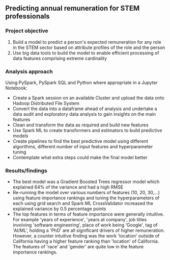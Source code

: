 ## Predicting annual remuneration for STEM professionals

### Project objective

1. Build a model to predict a person's expected remuneration for any role in the STEM sector based on attribute profiles of the role and the person
3. Use big data tools to build the model to enable efficient processing of data features comprising extreme cardinality
  
### Analysis approach

Using PySpark, PySpark SQL and Python where appropriate in a Jupyter Notebook:
- Create a Spark session on an available Cluster and upload the data onto Hadoop Distributed File System
- Convert the data into a dataframe ahead of analysis and undertake a data audit and exploratory data analysis to gain insights on the main features
- Clean and transform the data as required and build new features
- Use Spark ML to create transformers and estimators to build predictive models
- Create pipelines to find the best predictive model using different algorithms, different number of input features and hyperparameter tuning
- Contemplate what extra steps could make the final model better

### Results/findings

- The best model was a Gradient Boosted Trees regressor model which explained 64% of the variance and had a high RMSE
- Re-running the model over various numbers of features (10, 20, 30,...) using feature importance rankings and tuning the hyperparameters of each using grid search and Spark ML CrossValidator increased the explained variance by 0.5 percentage points
- The top features in terms of feature importance were generally intuitive. For example 'years of experience', 'years at company', job titles involving 'software engineering', place of work being 'Google', tag of 'AI/ML', holding a 'PhD' are all significant drivers of higher remuneration. However, a counter intuitive finding was the work 'location' outside of California having a higher feature ranking than 'location' of California. The features of 'race' and 'gender' are quite low in the feature importance rankings.

